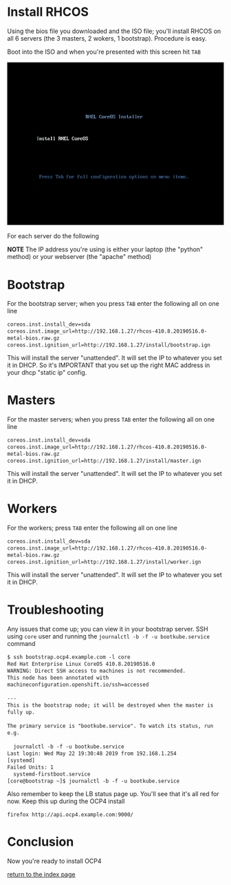 # Install RHCOS

Using the bios file you downloaded and the ISO file; you'll install RHCOS on all 6 servers (the 3 masters, 2 wokers, 1 bootstrap). Procedure is easy. 

Boot into the ISO and when you're presented with this screen hit `TAB`

![RHCOS_BOOT](rhcos.png)

For each server do the following

**NOTE** The IP address you're using is either your laptop (the "python" method) or your webserver (the "apache" method)

# Bootstrap

For the bootstrap server; when you press `TAB` enter the following all on one line

```
coreos.inst.install_dev=sda coreos.inst.image_url=http://192.168.1.27/rhcos-410.8.20190516.0-metal-bios.raw.gz coreos.inst.ignition_url=http://192.168.1.27/install/bootstrap.ign 
```

This will install the server "unattended". It will set the IP to whatever you set it in DHCP. So it's IMPORTANT that you set up the right MAC address in your dhcp "static ip" config.

# Masters

For the master servers; when you press `TAB` enter the following all on one line

```
coreos.inst.install_dev=sda coreos.inst.image_url=http://192.168.1.27/rhcos-410.8.20190516.0-metal-bios.raw.gz coreos.inst.ignition_url=http://192.168.1.27/install/master.ign
```

This will install the server "unattended". It will set the IP to whatever you set it in DHCP.

# Workers

For the workers; press `TAB` enter the following all on one line

```
coreos.inst.install_dev=sda coreos.inst.image_url=http://192.168.1.27/rhcos-410.8.20190516.0-metal-bios.raw.gz coreos.inst.ignition_url=http://192.168.1.27/install/worker.ign
```

This will install the server "unattended". It will set the IP to whatever you set it in DHCP.

# Troubleshooting

Any issues that come up; you can view it in your bootstrap server. SSH using `core` user and running the `journalctl -b -f -u bootkube.service` command

```
$ ssh bootstrap.ocp4.example.com -l core
Red Hat Enterprise Linux CoreOS 410.8.20190516.0
WARNING: Direct SSH access to machines is not recommended.
This node has been annotated with machineconfiguration.openshift.io/ssh=accessed

---
This is the bootstrap node; it will be destroyed when the master is fully up.

The primary service is "bootkube.service". To watch its status, run e.g.

  journalctl -b -f -u bootkube.service
Last login: Wed May 22 19:30:48 2019 from 192.168.1.254
[systemd]
Failed Units: 1
  systemd-firstboot.service
[core@bootstrap ~]$ journalctl -b -f -u bootkube.service
```

Also remember to keep the LB status page up. You'll see that it's all red for now. Keep this up during the OCP4 install

```
firefox http://api.ocp4.example.com:9000/
```

# Conclusion

Now you're ready to install OCP4

[return to the index page](../README.md)

